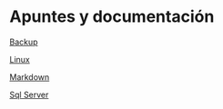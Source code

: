 # Apuntes y documentación

[Backup](Backup/README.md)

[Linux](Linux/README.md)

[Markdown](./Markdown/README.md)

[Sql Server](./SqlServer/README.md)
